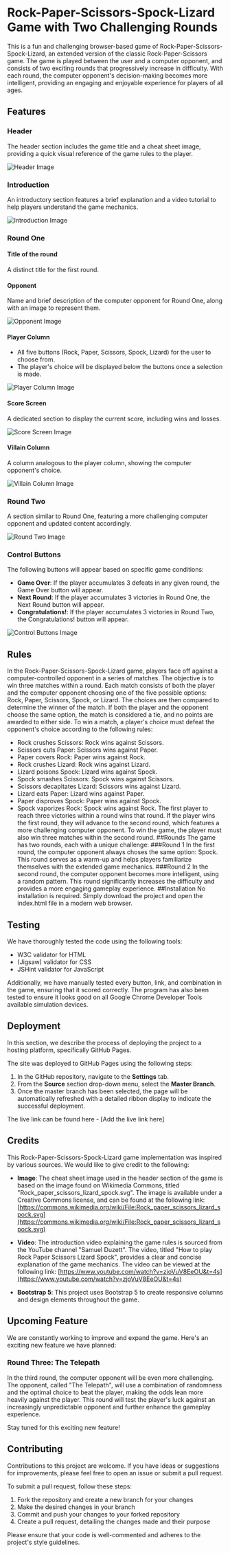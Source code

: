# Rock-Paper-Scissors-Spock-Lizard Game with Two Challenging Rounds
This is a fun and challenging browser-based game of Rock-Paper-Scissors-Spock-Lizard, an extended version of the classic Rock-Paper-Scissors game. The game is played between the user and a computer opponent, and consists of two exciting rounds that progressively increase in difficulty. With each round, the computer opponent's decision-making becomes more intelligent, providing an engaging and enjoyable experience for players of all ages.
## Features

### Header
The header section includes the game title and a cheat sheet image, providing a quick visual reference of the game rules to the player.

![Header Image](assets/images/header_image.JPG)

### Introduction
An introductory section features a brief explanation and a video tutorial to help players understand the game mechanics.

![Introduction Image](assets/images/Introduction_image.JPG)

### Round One
#### Title of the round
A distinct title for the first round.

#### Opponent
Name and brief description of the computer opponent for Round One, along with an image to represent them.

![Opponent Image](assets/images/opponent1_image.JPG)

#### Player Column
- All five buttons (Rock, Paper, Scissors, Spock, Lizard) for the user to choose from.
- The player's choice will be displayed below the buttons once a selection is made.

![Player Column Image](assets/images/player_column_image.JPG)

#### Score Screen
A dedicated section to display the current score, including wins and losses.

![Score Screen Image](assets/images/Score_screen.JPG)

#### Villain Column
A column analogous to the player column, showing the computer opponent's choice.

![Villain Column Image](assets/images/villain_column_image.JPG)

### Round Two
A section similar to Round One, featuring a more challenging computer opponent and updated content accordingly.

![Round Two Image](assets/images/round_two.JPG)

### Control Buttons
The following buttons will appear based on specific game conditions:

- **Game Over**: If the player accumulates 3 defeats in any given round, the Game Over button will appear.
- **Next Round**: If the player accumulates 3 victories in Round One, the Next Round button will appear.
- **Congratulations!**: If the player accumulates 3 victories in Round Two, the Congratulations! button will appear.

![Control Buttons Image](assets/images/control_button.JPG)

## Rules
In the Rock-Paper-Scissors-Spock-Lizard game, players face off against a computer-controlled opponent in a series of matches. The objective is to win three matches within a round. Each match consists of both the player and the computer opponent choosing one of the five possible options: Rock, Paper, Scissors, Spock, or Lizard. The choices are then compared to determine the winner of the match.
If both the player and the opponent choose the same option, the match is considered a tie, and no points are awarded to either side. To win a match, a player's choice must defeat the opponent's choice according to the following rules:
-	Rock crushes Scissors: Rock wins against Scissors.
-	Scissors cuts Paper: Scissors wins against Paper.
-	Paper covers Rock: Paper wins against Rock.
-	Rock crushes Lizard: Rock wins against Lizard.
-	Lizard poisons Spock: Lizard wins against Spock.
-	Spock smashes Scissors: Spock wins against Scissors.
-	Scissors decapitates Lizard: Scissors wins against Lizard.
-	Lizard eats Paper: Lizard wins against Paper.
-	Paper disproves Spock: Paper wins against Spock.
-	Spock vaporizes Rock: Spock wins against Rock.
The first player to reach three victories within a round wins that round. If the player wins the first round, they will advance to the second round, which features a more challenging computer opponent. To win the game, the player must also win three matches within the second round.
##Rounds
The game has two rounds, each with a unique challenge:
###Round 1
In the first round, the computer opponent always choses the same option: Spock. This round serves as a warm-up and helps players familiarize themselves with the extended game mechanics.
###Round 2
In the second round, the computer opponent becomes more intelligent, using a random pattern. This round significantly increases the difficulty and provides a more engaging gameplay experience. 
##Installation
No installation is required. Simply download the project and open the index.html file in a modern web browser.

## Testing
We have thoroughly tested the code using the following tools:
- W3C validator for HTML
- (Jigsaw) validator for CSS
- JSHint validator for JavaScript

Additionally, we have manually tested every button, link, and combination in the game, ensuring that it scored correctly. The program has also been tested to ensure it looks good on all Google Chrome Developer Tools available simulation devices.

## Deployment

In this section, we describe the process of deploying the project to a hosting platform, specifically GitHub Pages.

The site was deployed to GitHub Pages using the following steps:

1. In the GitHub repository, navigate to the **Settings** tab.
2. From the **Source** section drop-down menu, select the **Master Branch**.
3. Once the master branch has been selected, the page will be automatically refreshed with a detailed ribbon display to indicate the successful deployment.

The live link can be found here - [Add the live link here]
## Credits
This Rock-Paper-Scissors-Spock-Lizard game implementation was inspired by various sources. We would like to give credit to the following:

- **Image**: The cheat sheet image used in the header section of the game is based on the image found on Wikimedia Commons, titled "Rock_paper_scissors_lizard_spock.svg". The image is available under a Creative Commons license, and can be found at the following link: [https://commons.wikimedia.org/wiki/File:Rock_paper_scissors_lizard_spock.svg](https://commons.wikimedia.org/wiki/File:Rock_paper_scissors_lizard_spock.svg)

- **Video**: The introduction video explaining the game rules is sourced from the YouTube channel "Samuel Duzett". The video, titled "How to play Rock Paper Scissors Lizard Spock", provides a clear and concise explanation of the game mechanics. The video can be viewed at the following link: [https://www.youtube.com/watch?v=zjoVuV8EeOU&t=4s](https://www.youtube.com/watch?v=zjoVuV8EeOU&t=4s)

- **Bootstrap 5**: This project uses Bootstrap 5 to create responsive columns and design elements throughout the game.

## Upcoming Feature

We are constantly working to improve and expand the game. Here's an exciting new feature we have planned:

### Round Three: The Telepath

In the third round, the computer opponent will be even more challenging. The opponent, called "The Telepath", will use a combination of randomness and the optimal choice to beat the player, making the odds lean more heavily against the player. This round will test the player's luck against an increasingly unpredictable opponent and further enhance the gameplay experience.

Stay tuned for this exciting new feature!
## Contributing
Contributions to this project are welcome. If you have ideas or suggestions for improvements, please feel free to open an issue or submit a pull request.

To submit a pull request, follow these steps:
1. Fork the repository and create a new branch for your changes
2. Make the desired changes in your branch
3. Commit and push your changes to your forked repository
4. Create a pull request, detailing the changes made and their purpose

Please ensure that your code is well-commented and adheres to the project's style guidelines.
